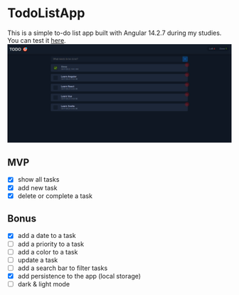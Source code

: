 # TodoListApp

This is a simple to-do list app built with Angular 14.2.7 during my studies.
You can test it [here](https://guillaumemck.github.io/Todo-List-Ng/).
![](https://raw.githubusercontent.com/GuillaumeMCK/Todo-List-Ng/main/gh-imgs/mv.png)
## MVP

- [x] show all tasks
- [x] add new task
- [x] delete or complete a task

## Bonus

- [x] add a date to a task
- [ ] add a priority to a task
- [ ] add a color to a task
- [ ] update a task
- [ ] add a search bar to filter tasks
- [x] add persistence to the app (local storage)
- [ ] dark & light mode
